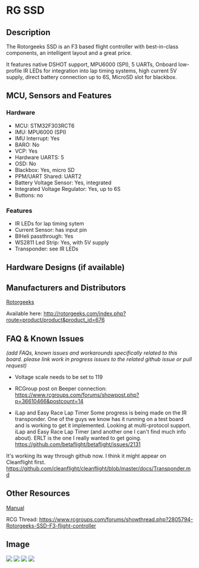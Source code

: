 # RG SSD

## Description

The Rotorgeeks SSD is an F3 based flight controller with best-in-class components, an intelligent layout and a great price.

It features native DSHOT support, MPU6000 (SPI), 5 UARTs, Onboard low-profile IR LEDs for integration into lap timing systems, high current 5V supply, direct battery connection up to 6S, MicroSD slot for blackbox.

## MCU, Sensors and Features

### Hardware

- MCU: STM32F303RCT6
- IMU: MPU6000 (SPI)
- IMU Interrupt: Yes
- BARO: No
- VCP: Yes
- Hardware UARTS: 5
- OSD: No
- Blackbox: Yes, micro SD
- PPM/UART Shared: UART2
- Battery Voltage Sensor: Yes, integrated
- Integrated Voltage Regulator: Yes, up to 6S
- Buttons: no

### Features

- IR LEDs for lap timing sytem
- Current Sensor: has input pin
- BlHeli passthrough: Yes
- WS2811 Led Strip: Yes, with 5V supply
- Transponder: see IR LEDs

## Hardware Designs (if available)

## Manufacturers and Distributors

[Rotorgeeks](http://rotorgeeks.com)

Available here: http://rotorgeeks.com/index.php?route=product/product&product_id=676

## FAQ & Known Issues

_(add FAQs, known issues and workarounds specifically related to this board. please link work in progress issues to the related github issue or pull request)_

- Voltage scale needs to be set to 119

- RCGroup post on Beeper connection: https://www.rcgroups.com/forums/showpost.php?p=36610466&postcount=14

- iLap and Easy Race Lap Timer
  Some progress is being made on the IR transponder. One of the guys we know has it running on a test board and is working to get it implemented. Looking at multi-protocol support.
  iLap and Easy Race Lap Timer (and another one I can't find much info about). ERLT is the one I really wanted to get going.
  https://github.com/betaflight/betaflight/issues/2131

It's working its way through github now. I think it might appear on Cleanflight first.
https://github.com/cleanflight/cleanflight/blob/master/docs/Transponder.md

## Other Resources

[Manual](http://rotorgeeks.com/download/RG_SSD_Manual.pdf)

RCG Thread:
https://www.rcgroups.com/forums/showthread.php?2805794-Rotorgeeks-SSD-F3-flight-controller

## Image

![](http://rotorgeeks.com/image/cache/data/electronics/FC/RG-SSD-top.800-800x600.jpg)
![](http://rotorgeeks.com/image/cache/data/electronics/FC/RG-SSD-bottom.800-800x600.jpg)
![](http://rotorgeeks.com/image/cache/data/electronics/FC/RG-SSD-top.labels.800-800x600.jpg)
![](http://rotorgeeks.com/image/cache/data/electronics/FC/RG-SSD-bottom.labels.800-800x600.jpg)
